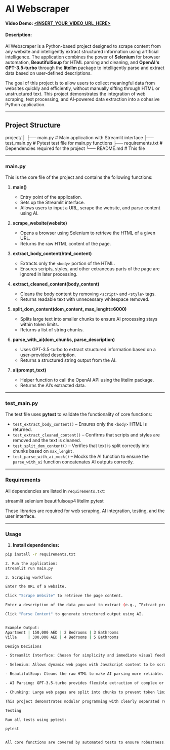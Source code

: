 # AI Webscraper

#### Video Demo: [<INSERT_YOUR_VIDEO_URL_HERE>](https://drive.google.com/file/d/1PqNWL7QXOy6VQhFzFjXwWAsc8ZDdoJBW/view?usp=sharing)

#### Description:

AI Webscraper is a Python-based project designed to scrape content from any website and intelligently extract structured information using artificial intelligence. The application combines the power of **Selenium** for browser automation, **BeautifulSoup** for HTML parsing and cleaning, and **OpenAI's GPT-3.5-turbo** through the **litellm** package to intelligently parse and extract data based on user-defined descriptions.  

The goal of this project is to allow users to collect meaningful data from websites quickly and efficiently, without manually sifting through HTML or unstructured text. This project demonstrates the integration of web scraping, text processing, and AI-powered data extraction into a cohesive Python application.

---

## Project Structure

project/
│
├── main.py # Main application with Streamlit interface
├── test_main.py # Pytest test file for main.py functions
├── requirements.txt # Dependencies required for the project
└── README.md # This file


---

### main.py

This is the core file of the project and contains the following functions:

1. **main()**  
   - Entry point of the application.
   - Sets up the Streamlit interface.
   - Allows users to input a URL, scrape the website, and parse content using AI.

2. **scrape_website(website)**  
   - Opens a browser using Selenium to retrieve the HTML of a given URL.
   - Returns the raw HTML content of the page.

3. **extract_body_content(html_content)**  
   - Extracts only the `<body>` portion of the HTML.
   - Ensures scripts, styles, and other extraneous parts of the page are ignored in later processing.

4. **extract_cleaned_content(body_content)**  
   - Cleans the body content by removing `<script>` and `<style>` tags.
   - Returns readable text with unnecessary whitespace removed.

5. **split_dom_content(dom_content, max_lenght=6000)**  
   - Splits large text into smaller chunks to ensure AI processing stays within token limits.
   - Returns a list of string chunks.

6. **parse_with_ai(dom_chunks, parse_description)**  
   - Uses GPT-3.5-turbo to extract structured information based on a user-provided description.
   - Returns a structured string output from the AI.

7. **ai(prompt_text)**  
   - Helper function to call the OpenAI API using the litellm package.
   - Returns the AI’s extracted data.

---

### test_main.py

The test file uses **pytest** to validate the functionality of core functions:

- `test_extract_body_content()` – Ensures only the `<body>` HTML is returned.  
- `test_extract_cleaned_content()` – Confirms that scripts and styles are removed and the text is cleaned.  
- `test_split_dom_content()` – Verifies that text is split correctly into chunks based on `max_lenght`.  
- `test_parse_with_ai_mock()` – Mocks the AI function to ensure the `parse_with_ai` function concatenates AI outputs correctly.

---

### Requirements

All dependencies are listed in `requirements.txt`:

streamlit
selenium
beautifulsoup4
litellm
pytest


These libraries are required for web scraping, AI integration, testing, and the user interface.

---

### Usage

1. **Install dependencies:**

```bash
pip install -r requirements.txt

2. Run the application:
streamlit run main.py

3. Scraping workflow:

Enter the URL of a website.

Click "Scrape Website" to retrieve the page content.

Enter a description of the data you want to extract (e.g., “Extract property type, price, and bedrooms”).

Click "Parse Content" to generate structured output using AI.


Example Output:
Apartment | 150,000 AED | 2 Bedrooms | 3 Bathrooms
Villa     | 300,000 AED | 4 Bedrooms | 5 Bathrooms

Design Decisions

- Streamlit Interface: Chosen for simplicity and immediate visual feedback to users.

- Selenium: Allows dynamic web pages with JavaScript content to be scraped accurately.

- BeautifulSoup: Cleans the raw HTML to make AI parsing more reliable.

- AI Parsing: GPT-3.5-turbo provides flexible extraction of complex or irregular data from raw text.

- Chunking: Large web pages are split into chunks to prevent token limits from causing AI failures.

This project demonstrates modular programming with clearly separated responsibilities, making it easy to extend, maintain, or replace components in the future.

Testing

Run all tests using pytest:

pytest


All core functions are covered by automated tests to ensure robustness.

